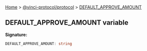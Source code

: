 [Home](./index.md) &gt; [@vinci-protocol/protocol](./protocol.md) &gt; [DEFAULT_APPROVE_AMOUNT](./protocol.default_approve_amount.md)

## DEFAULT_APPROVE_AMOUNT variable

<b>Signature:</b>

```typescript
DEFAULT_APPROVE_AMOUNT: string
```
